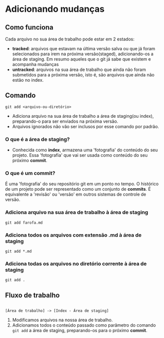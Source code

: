 # Adicionando mudanças

## Como funciona

Cada arquivo no sua área de trabalho pode estar em 2 estados:

- **tracked**: arquivos que estavam na última versão salva ou que já foram selecionados para irem na próxima versão(staged), adicionando-os a área de staging. Em resumo aqueles que o git já sabe que existem e acompanha mudanças
- **untracked**: arquivos na sua área de trabalho que ainda não foram submetidos para a próxima versão, isto é, são arquivos que ainda não estão no index. 

## Comando

```shell
git add <arquivo-ou-diretório>
```

- Adiciona arquivo na sua área de trabalho a área de staging(ou index), preparando-o para ser enviados na próxima versão.
- Arquivos ignorados não vão ser inclusos por esse comando por padrão.

### O que é a área de staging?

- Conhecida como **index**, armazena uma 'fotografia' do conteúdo do seu projeto. Essa 'fotografia' que vai ser usada como conteúdo do seu próximo **commit**.

### O que é um commit?

É uma 'fotografia' do seu repositório git em um ponto no tempo. O histórico de um projeto pode ser representado como um conjunto de **commits**.
É equivalente a 'revisão' ou 'versão' em outros sistemas de controle de versão.

### Adiciona arquivo na sua área de trabalho à área de staging

```shell
git add farofa.md 
```

### Adiciona todos os arquivos com extensão .md à área de staging

```shell
git add *.md 
```

### Adiciona todas os arquivos no diretório corrente à área de staging

```shell
git add . 
```

## Fluxo de trabalho

```

[Área de trabalho] -> [Index - Área de staging]

``` 

1. Modificamos arquivos na nossa área de trabalho.
2. Adicionamos todos o conteúdo passado como parâmetro do comando `git add` a área de staging, preparando-os para o próximo **commit**.